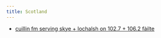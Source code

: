 ```yaml
---
title: Scotland
---
```


- [cuillin fm serving skye + lochalsh on 102.7 + 106.2 fàilte](http://www.cuillinfm.co.uk/)